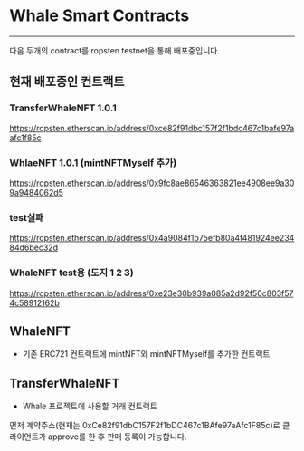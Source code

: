 # Whale Smart Contracts

---

다음 두개의 contract를 ropsten testnet을 통해 배포중입니다.

## 현재 배포중인 컨트랙트

### TransferWhaleNFT 1.0.1

https://ropsten.etherscan.io/address/0xce82f91dbc157f2f1bdc467c1bafe97aafc1f85c

### WhlaeNFT 1.0.1 (mintNFTMyself 추가)

https://ropsten.etherscan.io/address/0x9fc8ae86546363821ee4908ee9a309a9484062d5

### test실패

https://ropsten.etherscan.io/address/0x4a9084f1b75efb80a4f481924ee23484d6bec32d

### WhaleNFT test용 (도지 1 2 3)

https://ropsten.etherscan.io/address/0xe23e30b939a085a2d92f50c803f574c58912162b

## WhaleNFT

- 기존 ERC721 컨트랙트에 mintNFT와 mintNFTMyself를 추가한 컨트랙트

## TransferWhaleNFT

- Whale 프로젝트에 사용할 거래 컨트랙트

먼저 계약주소(현재는 0xCe82f91dbC157F2f1bDC467c1BAfe97aAfc1F85c)로 클라이언트가 approve를 한 후 판매 등록이 가능합니다.
